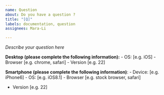 ```yaml
---
name: Question
about: Do you have a question ?
title: "[Q]"
labels: documentation, question
assignees: Mara-Li

---
```


*Describe your question here*

**Desktop (please complete the following information):**
    - OS: [e.g. iOS]
    - Browser [e.g. chrome, safari]
    - Version [e.g. 22]

**Smartphone (please complete the following information)**:
    - Device: [e.g. iPhone6]
    - OS: [e.g. iOS8.1]
    - Browser [e.g. stock browser, safari]
   -  Version [e.g. 22]
